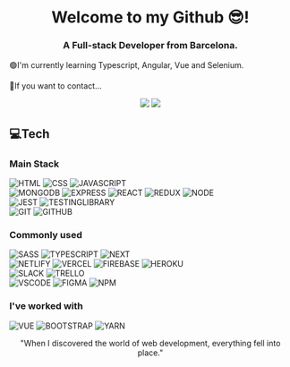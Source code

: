 
<h1 align="center">Welcome to my Github 😎!</h1>
<h3 align="center">A Full-stack Developer from Barcelona.</h3>

 


<p>🟢I'm currently learning Typescript, Angular, Vue and Selenium.</p>

<p>📲If you want to contact... </p>
<p align="center">
<a href="https://www.linkedin.com/in/dani-jeronimo-sanchez/"><img src="https://img.shields.io/badge/-Dani%20Sánchez%20-0077B5?style=flat&logo=Linkedin&logoColor=white"/></a>
<a href="mailto:danysq87@gmail.com"><img src="https://img.shields.io/badge/-danysq87@gmail.com-D14836?style=flat&logo=Gmail&logoColor=white"/></a>
</p>


## 💻Tech


### Main Stack

  ![HTML](https://img.shields.io/badge/html5-%23E34F26.svg?style=for-the-badge&logo=html5&logoColor=white)
  ![CSS](https://img.shields.io/badge/css3-%231572B6.svg?style=for-the-badge&logo=css3&logoColor=white)
  ![JAVASCRIPT](https://img.shields.io/badge/javascript-%23323330.svg?style=for-the-badge&logo=javascript&logoColor=%23F7DF1E)
  <br/>
  ![MONGODB](https://img.shields.io/badge/MongoDB-%234ea94b.svg?style=for-the-badge&logo=mongodb&logoColor=white)
  ![EXPRESS](https://img.shields.io/badge/express.js-%23404d59.svg?style=for-the-badge&logo=express&logoColor=%2361DAFB)
  ![REACT](https://img.shields.io/badge/react-%2320232a.svg?style=for-the-badge&logo=react&logoColor=%2361DAFB)
  ![REDUX](https://img.shields.io/badge/redux-%23593d88.svg?style=for-the-badge&logo=redux&logoColor=white)
  ![NODE](https://img.shields.io/badge/node.js-6DA55F?style=for-the-badge&logo=node.js&logoColor=white)
  <br />
  ![JEST](https://img.shields.io/badge/-jest-%23C21325?style=for-the-badge&logo=jest&logoColor=white)
  ![TESTINGLIBRARY](https://img.shields.io/badge/-TestingLibrary-%23E33332?style=for-the-badge&logo=testing-library&logoColor=white)
  <br/>
  ![GIT](https://img.shields.io/badge/git-%23F05033.svg?style=for-the-badge&logo=git&logoColor=white)
  ![GITHUB](https://img.shields.io/badge/github-%23121011.svg?style=for-the-badge&logo=github&logoColor=white)
  <br/>
### Commonly used

  ![SASS](https://img.shields.io/badge/SASS-hotpink.svg?style=for-the-badge&logo=SASS&logoColor=white)
   ![TYPESCRIPT](https://img.shields.io/badge/typescript-%23007ACC.svg?style=for-the-badge&logo=typescript&logoColor=white)
  ![NEXT](https://img.shields.io/badge/Next-black?style=for-the-badge&logo=next.js&logoColor=white)
  <br/>
  ![NETLIFY](https://img.shields.io/badge/netlify-%23000000.svg?style=for-the-badge&logo=netlify&logoColor=#00C7B7)
  ![VERCEL](https://img.shields.io/badge/vercel-%23000000.svg?style=for-the-badge&logo=vercel&logoColor=white)
  ![FIREBASE](https://img.shields.io/badge/firebase-%23039BE5.svg?style=for-the-badge&logo=firebase)
  ![HEROKU](https://img.shields.io/badge/heroku-%23430098.svg?style=for-the-badge&logo=heroku&logoColor=white)
  <br/>
  ![SLACK](https://img.shields.io/badge/Slack-4A154B?style=for-the-badge&logo=slack&logoColor=white)
  ![TRELLO](https://img.shields.io/badge/Trello-%23026AA7.svg?style=for-the-badge&logo=Trello&logoColor=white)
  <br/>
  ![VSCODE](https://img.shields.io/badge/Visual%20Studio%20Code-0078d7.svg?style=for-the-badge&logo=visual-studio-code&logoColor=white")
  ![FIGMA](https://img.shields.io/badge/figma-%23F24E1E.svg?style=for-the-badge&logo=figma&logoColor=white)
  ![NPM](https://img.shields.io/badge/NPM-%23000000.svg?style=for-the-badge&logo=npm&logoColor=white)

  ### I've worked with

  ![VUE](https://img.shields.io/badge/vuejs-%2335495e.svg?style=for-the-badge&logo=vuedotjs&logoColor=%234FC08D)
  ![BOOTSTRAP](https://img.shields.io/badge/bootstrap-%3333.svg?style=for-the-badge&logo=bootstrap&logoColor=white)
  ![YARN](https://img.shields.io/badge/yarn-%232C8EBB.svg?style=for-the-badge&logo=yarn&logoColor=white)
  
</p>


<p align="center">"When I discovered the world of web development, everything fell into place."</p>
